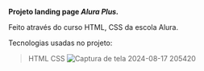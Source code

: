 **Projeto landing page *Alura Plus.***

Feito através do curso HTML, CSS da escola Alura.

Tecnologias usadas no projeto:
>HTML
>CSS
![Captura de tela 2024-08-17 205420](https://github.com/user-attachments/assets/96ba255d-e9d7-4a3f-abf4-3f064177c8b8)
